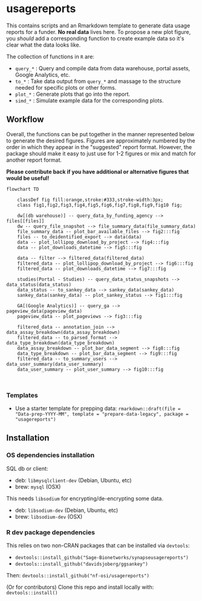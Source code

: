 # usagereports

This contains scripts and an Rmarkdown template to generate data usage reports for a funder.
**No real data** lives here. 
To propose a new plot figure, you *should* add a corresponding function to create example data so it's clear what the data looks like.

The collection of functions in `R` are:
- `query_*` : Query and compile data from data warehouse, portal assets, Google Analytics, etc.
- `to_*` : Take data output from `query_*` and massage to the structure needed for specific plots or other forms. 
- `plot_*` : Generate plots that go into the report.
- `simd_*` : Simulate example data for the corresponding plots.

## Workflow

Overall, the functions can be put together in the manner represented below to generate the desired figures.
Figures are approximately numbered by the order in which they appear in the "suggested" report format.
However, the package should make it easy to just use for 1-2 figures or mix and match for another report format.

**Please contribute back if you have additional or alternative figures that would be useful!**

```mermaid
flowchart TD
    
    classDef fig fill:orange,stroke:#333,stroke-width:3px;
    class fig1,fig2,fig3,fig4,fig5,fig6,fig7,fig8,fig9,fig10 fig;
    
    dw[(db warehouse)] -- query_data_by_funding_agency --> files[[files]] 
    dw -- query_file_snapshot --> file_summary_data(file_summary_data)
    file_summary_data -- plot_bar_available_files --> fig2:::fig
    files -- to_deidentified_export --> data(data) 
    data -- plot_lollipop_download_by_project --> fig4:::fig
    data -- plot_downloads_datetime --> fig5:::fig
    
    data -- filter --> filtered_data(filtered_data)
    filtered_data -- plot_lollipop_download_by_project --> fig6:::fig
    filtered_data -- plot_downloads_datetime --> fig7:::fig
    
    studies(Portal - Studies) -- query_data_status_snapshots --> data_status(data_status)
    data_status -- to_sankey_data --> sankey_data(sankey_data)
    sankey_data(sankey_data) -- plot_sankey_status --> fig1:::fig
    
    GA[(Google Analytics)] -- query_ga --> pageview_data(pageview_data)
    pageview_data -- plot_pageviews --> fig3:::fig
    
    filtered_data -- annotation_join --> data_assay_breakdown(data_assay_breakdown)
    filtered_data -- to_parsed_format --> data_type_breakdown(data_type_breakdown)
    data_assay_breakdown -- plot_bar_data_segment --> fig8:::fig
    data_type_breakdown -- plot_bar_data_segment --> fig9:::fig
    filtered_data -- to_summary_users --> data_user_summary(data_user_summary)
    data_user_summary -- plot_user_summary --> fig10:::fig
    
    
```

### Templates

- Use a starter template for prepping data: `rmarkdown::draft(file = "Data-prep-YYYY-MM", template = "prepare-data-legacy", package = "usagereports")`

## Installation

### OS dependencies installation

SQL db or client:
- deb: `libmysqlclient-dev` (Debian, Ubuntu, etc)
- brew: `mysql` (OSX)

This needs `libsodium` for encrypting/de-encrypting some data.
- deb: `libsodium-dev` (Debian, Ubuntu, etc)
- brew: `libsodium-dev` (OSX)

### R dev package dependencies

This relies on two non-CRAN packages that can be installed via `devtools`:

- `devtools::install_github("Sage-Bionetworks/synapseusagereports")`
- `devtools::install_github("davidsjoberg/ggsankey")`

Then: 
`devtools::install_github("nf-osi/usagereports")`

(Or for contributors) Clone this repo and install locally with:
`devtools::install()`



